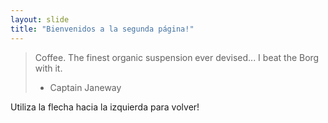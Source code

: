 ```yaml
---
layout: slide
title: "Bienvenidos a la segunda página!"
---
```

> Coffee. The finest organic suspension ever devised... I beat the Borg with it.
> - Captain Janeway

Utiliza la flecha hacia la izquierda para volver!
